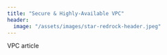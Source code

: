 ```yaml
---
title: "Secure & Highly-Available VPC"
header:
  image: "/assets/images/star-redrock-header.jpeg"
---
```

VPC article
